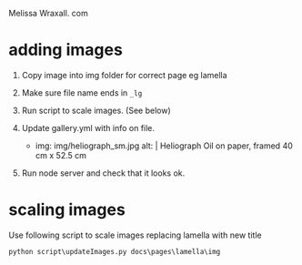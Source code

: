 Melissa Wraxall. com

# adding images

 1. Copy image into img folder for correct page eg lamella
 2. Make sure file name ends in ```_lg```
 3. Run script to scale images. (See below)
 4. Update gallery.yml with info on file.

    - img: img/heliograph_sm.jpg
        alt: |
        Heliograph
        Oil on paper, framed
        40 cm x 52.5 cm

 5. Run node server and check that it looks ok.



# scaling images

Use following script to scale images replacing lamella with new title

    python script\updateImages.py docs\pages\lamella\img